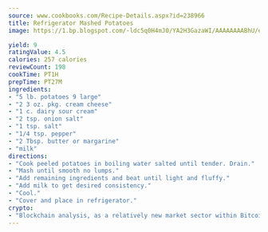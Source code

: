 ```yaml
---
source: www.cookbooks.com/Recipe-Details.aspx?id=238966
title: Refrigerator Mashed Potatoes
image: https://1.bp.blogspot.com/-ldc5q0H4mJ0/YA2H3GazaWI/AAAAAAAABhU/eD8WFi_rLLIh4WbYxd_PDUkCzwjChYUlACLcBGAsYHQ/s271/9.png

yield: 9
ratingValue: 4.5
calories: 257 calories
reviewCount: 198
cookTime: PT1H
prepTime: PT27M
ingredients:
- "5 lb. potatoes 9 large"
- "2 3 oz. pkg. cream cheese"
- "1 c. dairy sour cream"
- "2 tsp. onion salt"
- "1 tsp. salt"
- "1/4 tsp. pepper"
- "2 Tbsp. butter or margarine"
- "milk"
directions:
- "Cook peeled potatoes in boiling water salted until tender. Drain."
- "Mash until smooth no lumps."
- "Add remaining ingredients and beat until light and fluffy."
- "Add milk to get desired consistency."
- "Cool."
- "Cover and place in refrigerator."
crypto:
- "Blockchain analysis, as a relatively new market sector within Bitcoin, demonstrates the weakness of pseudonymity."
---
```

